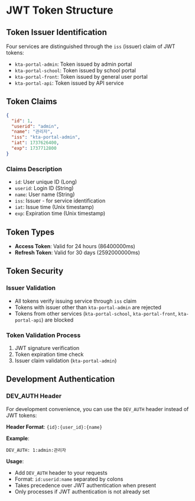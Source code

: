 # JWT Token Structure

## Token Issuer Identification
Four services are distinguished through the `iss` (issuer) claim of JWT tokens:
- `kta-portal-admin`: Token issued by admin portal
- `kta-portal-school`: Token issued by school portal
- `kta-portal-front`: Token issued by general user portal
- `kta-portal-api`: Token issued by API service

## Token Claims
```json
{
  "id": 1,
  "userid": "admin",
  "name": "관리자",
  "iss": "kta-portal-admin",
  "iat": 1737626400,
  "exp": 1737712800
}
```

### Claims Description
- `id`: User unique ID (Long)
- `userid`: Login ID (String)
- `name`: User name (String)
- `iss`: Issuer - for service identification
- `iat`: Issue time (Unix timestamp)
- `exp`: Expiration time (Unix timestamp)

## Token Types
- **Access Token**: Valid for 24 hours (86400000ms)
- **Refresh Token**: Valid for 30 days (2592000000ms)

## Token Security

### Issuer Validation
- All tokens verify issuing service through `iss` claim
- Tokens with issuer other than `kta-portal-admin` are rejected
- Tokens from other services (`kta-portal-school`, `kta-portal-front`, `kta-portal-api`) are blocked

### Token Validation Process
1. JWT signature verification
2. Token expiration time check
3. Issuer claim validation (`kta-portal-admin`)

## Development Authentication

### DEV_AUTH Header
For development convenience, you can use the `DEV_AUTH` header instead of JWT tokens:

**Header Format**: `{id}:{user_id}:{name}`

**Example**:
```
DEV_AUTH: 1:admin:관리자
```

**Usage**:
- Add `DEV_AUTH` header to your requests
- Format: `id:userid:name` separated by colons
- Takes precedence over JWT authentication when present
- Only processes if JWT authentication is not already set